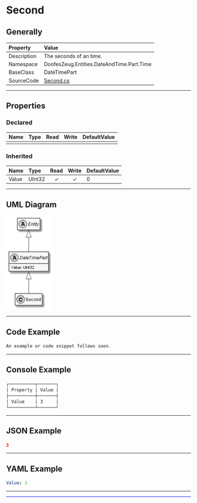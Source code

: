 ﻿# Second

## Generally

|Property|Value|
|:-|:-|
|Description|The seconds of an time.|
|Namespace|DoofesZeug.Entities.DateAndTime.Part.Time|
|BaseClass|DateTimePart|
|SourceCode|[Second.cs](../../../../DoofesZeug.Library/Src/Entities/DateAndTime/Part/Time/Second.cs)|

---

## Properties

### Declared

|Name|Type|Read|Write|DefaultValue|
|:---|:---|:--:|:---:|:-----------|
|    |    |    |     |            |

### Inherited

|Name|Type|Read|Write|DefaultValue|
|:---|:---|:--:|:---:|:-----------|
|Value|UInt32|&#x2713;|&#x2713;|0|

---

## UML Diagram

![Second.png](./Second.png "Second")

---

## Code Example

```cs
An example or code snippet follows soon.
```

---

## Console Example

```console
┌──────────┬───────┐
│ Property │ Value │
├──────────┼───────┤
│ Value    │ 3     │
└──────────┴───────┘
```

---

## JSON Example

```json
3
```

---

## YAML Example

```yaml
Value: 3
```

---

<hr style="background: blue;" />
